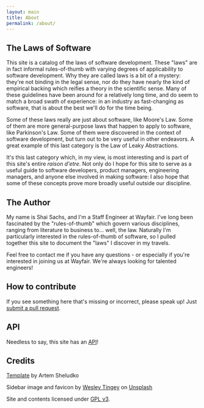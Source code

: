 ```yaml
---
layout: main
title: About
permalink: /about/
---
```


## The Laws of Software

This site is a catalog of the laws of software development. These "laws" are in fact informal rules-of-thumb with varying degrees of applicability to software development. Why they are called laws is a bit of a mystery: they're not binding in the legal sense, nor do they have nearly the kind of empirical backing which reifies a theory in the scientific sense. Many of these guidelines have been around for a relatively long time, and do seem to match a broad swath of experience: in an industry as fast-changing as software, that is about the best we'll do for the time being.

Some of these laws really are just about software, like Moore's Law. Some of them are more general-purpose laws that happen to apply to software, like Parkinson's Law. Some of them were discovered in the context of software development, but turn out to be very useful in other endeavors. A great example of this last category is the Law of Leaky Abstractions.

It's this last category which, in my view, is most interesting and is part of this site's entire *raison d'etre*. Not only do I hope for this site to serve as a useful guide to software developers, product managers, engineering managers, and anyone else involved in making software: I also hope that some of these concepts prove more broadly useful outside our discipline.

## The Author

My name is Shai Sachs, and I'm a Staff Engineer at Wayfair. I've long been fascinated by the "rules-of-thumb" which govern various disciplines, ranging from literature to business to... well, the law. Naturally I'm particularly interested in the rules-of-thumb of software, so I pulled together this site to document the "laws" I discover in my travels.

Feel free to contact me if you have any questions - or especially if you're interested in joining us at Wayfair. We're always looking for talented engineers!

## How to contribute

If you see something here that's missing or incorrect, please speak up! Just [submit a pull request](https://github.com/shaisachs/laws-of-software/).

## API

Needless to say, this site has an [API](/api.json)!

## Credits

[Template](https://github.com/artemsheludko/flexible-jekyll) by Artem Sheludko

Sidebar image and favicon by [Wesley Tingey](https://unsplash.com/@wesleyphotography) on [Unsplash](https://unsplash.com/s/photos/gavel)

Site and contents licensed under [GPL v3](/LICENSE.txt).